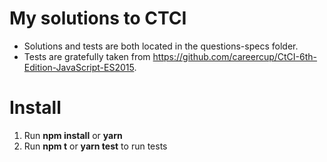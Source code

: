 # My solutions to CTCI
- Solutions and tests are both located in the questions-specs folder.
- Tests are gratefully taken from https://github.com/careercup/CtCI-6th-Edition-JavaScript-ES2015.

# Install
1. Run __npm install__ or __yarn__
2. Run __npm t__ or __yarn test__ to run tests
